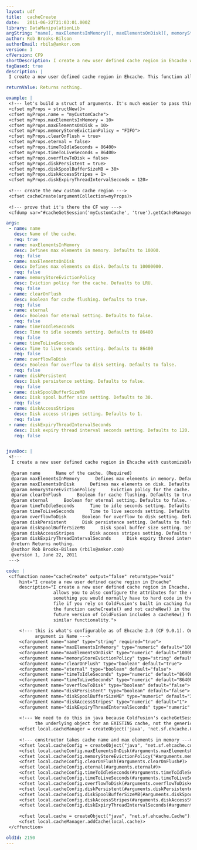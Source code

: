 ```yaml
---
layout: udf
title:  cacheCreate
date:   2011-06-22T21:03:01.000Z
library: DataManipulationLib
argString: "name[, maxElementsInMemory][, maxElementsOnDisk][, memoryStoreEvictionPolicy][, clearOnFlush][, eternal][, timeToIdleSeconds][, timeToLiveSeconds][, overflowToDisk][, diskPersistent][, diskSpoolBufferSizeMB][, diskAccessStripes][, diskExpiryThreadIntervalSeconds]"
author: Rob Brooks-Bilson
authorEmail: rbils@amkor.com
version: 1
cfVersion: CF9
shortDescription: I create a new user defined cache region in Ehcache with customizable parameters.
tagBased: true
description: |
 I create a new user defined cache region in Ehcache. This function allows you to also configure the attributes for the custom cache, something you would normally have to hard code in the ehcache.xml file if you rely on ColdFusion's built in caching functions. I named the function cacheCreate() and not cacheNew() in the hopes that a future version of ColdFusion includes a cacheNew() function with similar functionality.

returnValue: Returns nothing.

example: |
 <!--- let's build a struct of arguments. It's much easier to pass this way --->
 <cfset myProps = structNew()>
 <cfset myProps.name = "myCustomCache">
 <cfset myProps.maxElementsInMemory = 10>
 <cfset myProps.maxElementsOnDisk = 10>
 <cfset myProps.memoryStoreEvictionPolicy = "FIFO">
 <cfset myProps.clearOnFlush = true>
 <cfset myProps.eternal = false>
 <cfset myProps.timeToIdleSeconds = 86400>
 <cfset myProps.timeToLiveSeconds = 86400>
 <cfset myProps.overflowToDisk = false>
 <cfset myProps.diskPersistent = true>
 <cfset myProps.diskSpoolBufferSizeMB = 30>
 <cfset myProps.diskAccessStripes = 1>
 <cfset myProps.diskExpiryThreadIntervalSeconds = 120>
 
 <!--- create the new custom cache region --->
 <cfset cacheCreate(argumentCollection=myProps)>
 
 <!--- prove that it's there the CF way --->
 <cfdump var="#cacheGetSession('myCustomCache', 'true').getCacheManager().getCacheNames()#">

args:
 - name: name
   desc: Name of the cache.
   req: true
 - name: maxElementsInMemory
   desc: Defines max elements in memory. Defaults to 10000.
   req: false
 - name: maxElementsOnDisk
   desc: Defines max elements on disk. Defaults to 10000000.
   req: false
 - name: memoryStoreEvictionPolicy
   desc: Eviction policy for the cache. Defaults to LRU.
   req: false
 - name: clearOnFlush
   desc: Boolean for cache flushing. Defaults to true.
   req: false
 - name: eternal
   desc: Boolean for eternal setting. Defaults to false.
   req: false
 - name: timeToIdleSeconds
   desc: Time to idle seconds setting. Defaults to 86400
   req: false
 - name: timeToLiveSeconds
   desc: Time to live seconds setting. Defaults to 86400
   req: false
 - name: overflowToDisk
   desc: Boolean for overflow to disk setting. Defaults to false.
   req: false
 - name: diskPersistent
   desc: Disk persistence setting. Defaults to false.
   req: false
 - name: diskSpoolBufferSizeMB
   desc: Disk spool buffer size setting. Defaults to 30.
   req: false
 - name: diskAccessStripes
   desc: Disk access stripes setting. Defaults to 1.
   req: false
 - name: diskExpiryThreadIntervalSeconds
   desc: Disk expiry thread interval seconds setting. Defaults to 120.
   req: false


javaDoc: |
 <!---
  I create a new user defined cache region in Ehcache with customizable parameters.
  
  @param name      Name of the cache. (Required)
  @param maxElementsInMemory      Defines max elements in memory. Defaults to 10000. (Optional)
  @param maxElementsOnDisk      Defines max elements on disk. Defaults to 10000000. (Optional)
  @param memoryStoreEvictionPolicy      Eviction policy for the cache. Defaults to LRU. (Optional)
  @param clearOnFlush      Boolean for cache flushing. Defaults to true. (Optional)
  @param eternal      Boolean for eternal setting. Defaults to false. (Optional)
  @param timeToIdleSeconds      Time to idle seconds setting. Defaults to 86400 (Optional)
  @param timeToLiveSeconds      Time to live seconds setting. Defaults to 86400 (Optional)
  @param overflowToDisk      Boolean for overflow to disk setting. Defaults to false. (Optional)
  @param diskPersistent      Disk persistence setting. Defaults to false. (Optional)
  @param diskSpoolBufferSizeMB      Disk spool buffer size setting. Defaults to 30. (Optional)
  @param diskAccessStripes      Disk access stripes setting. Defaults to 1. (Optional)
  @param diskExpiryThreadIntervalSeconds      Disk expiry thread interval seconds setting. Defaults to 120. (Optional)
  @return Returns nothing. 
  @author Rob Brooks-Bilson (rbils@amkor.com) 
  @version 1, June 22, 2011 
 --->

code: |
 <cffunction name="cacheCreate" output="false" returntype="void" 
     hint="I create a new user defined cache region in Ehcache" 
     description="I create a new user defined cache region in Ehcache. This function
                  allows you to also configure the attributes for the custom cache, 
                  something you would normally have to hard code in the ehcache.xml 
                  file if you rely on ColdFusion's built in caching functions. I named
                  the function cacheCreate() and not cacheNew() in the hopes that a
                  future version of ColdFusion includes a cacheNew() function with
                  similar functionality.">
 
     <!--- this is what's configurable as of Ehcache 2.0 (CF 9.0.1). Only required
           argument is Name --->
     <cfargument name="name" type="string" required="true">
     <cfargument name="maxElementsInMemory" type="numeric" default="10000">
     <cfargument name="maxElementsOnDisk" type="numeric" default="10000000">  
     <cfargument name="memoryStoreEvictionPolicy" type="string" default="LRU">
     <cfargument name="clearOnFlush" type="boolean" default="true">
     <cfargument name="eternal" type="boolean" default="false">
     <cfargument name="timeToIdleSeconds" type="numeric" default="86400"> 
     <cfargument name="timeToLiveSeconds" type="numeric" default="86400">
     <cfargument name="overflowToDisk" type="boolean" default="false">
     <cfargument name="diskPersistent" type="boolean" default="false">
     <cfargument name="diskSpoolBufferSizeMB" type="numeric" default="30">
     <cfargument name="diskAccessStripes" type="numeric" default="1">
     <cfargument name="diskExpiryThreadIntervalSeconds" type="numeric" default="120">
     
     <!--- We need to do this in java because ColdFusion's cacheGetSession() returns
           the underlying object for an EXISTING cache, not the generic cache manager ---> 
     <cfset local.cacheManager = createObject('java', 'net.sf.ehcache.CacheManager').getInstance()>
 
     <!--- constructor takes cache name and max elements in memory --->
     <cfset local.cacheConfig = createObject("java", "net.sf.ehcache.config.CacheConfiguration").init("#arguments.name#", #arguments.maxElementsInMemory#)>
     <cfset local.cacheConfig.maxElementsOnDisk(#arguments.maxElementsOnDisk#)>
     <cfset local.cacheConfig.memoryStoreEvictionPolicy("#arguments.memoryStoreEvictionPolicy#")>
     <cfset local.cacheConfig.clearOnFlush(#arguments.clearOnFlush#)>
     <cfset local.cacheConfig.eternal(#arguments.eternal#)>
     <cfset local.cacheConfig.timeToIdleSeconds(#arguments.timeToIdleSeconds#)>
     <cfset local.cacheConfig.timeToLiveSeconds(#arguments.timeToLiveSeconds#)>
     <cfset local.cacheConfig.overflowToDisk(#arguments.overflowToDisk#)>
     <cfset local.cacheConfig.diskPersistent(#arguments.diskPersistent#)>
     <cfset local.cacheConfig.diskSpoolBufferSizeMB(#arguments.diskSpoolBufferSizeMB#)>
     <cfset local.cacheConfig.diskAccessStripes(#arguments.diskAccessStripes#)>
     <cfset local.cacheConfig.diskExpiryThreadIntervalSeconds(#arguments.diskExpiryThreadIntervalSeconds#)>
 
     <cfset local.cache = createObject("java", "net.sf.ehcache.Cache").init(local.cacheConfig)>
     <cfset local.cacheManager.addCache(local.cache)>
 </cffunction>

oldId: 2150
---
```


